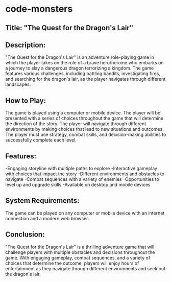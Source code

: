# code-monsters

## Title: "The Quest for the Dragon's Lair"

## Description:
"The Quest for the Dragon's Lair" is an adventure role-playing game in which the player takes on the role of a brave hero/heroine who embarks on a journey to slay a dangerous dragon terrorizing a kingdom. The game features various challenges, including battling bandits, investigating fires, and searching for the dragon's lair, as the player navigates through different landscapes.

## How to Play:
The game is played using a computer or mobile device. The player will be presented with a series of choices throughout the game that will determine the direction of the story. The player will navigate through different environments by making choices that lead to new situations and outcomes. The player must use strategy, combat skills, and decision-making abilities to successfully complete each level.

## Features:
-Engaging storyline with multiple paths to explore
-Interactive gameplay with choices that impact the story
-Different environments and obstacles to navigate
-Combat sequences with a variety of enemies
-Opportunities to level up and upgrade skills
-Available on desktop and mobile devices

## System Requirements:
The game can be played on any computer or mobile device with an internet connection and a modern web browser.

## Conclusion:
"The Quest for the Dragon's Lair" is a thrilling adventure game that will challenge players with multiple obstacles and decisions throughout the game. With engaging gameplay, combat sequences, and a variety of choices that determine the outcome, players will enjoy hours of entertainment as they navigate through different environments and seek out the dragon's lair.
